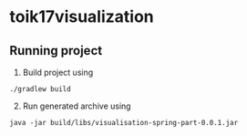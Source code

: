 # toik17visualization

## Running project

1. Build project using

```
./gradlew build
```

2. Run generated archive using

```
java -jar build/libs/visualisation-spring-part-0.0.1.jar
```
